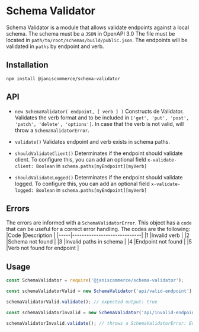 # Schema Validator

Schema Validator is a module that allows validate endpoints against a local schema.
The schema must be a `JSON` in OpenAPI 3.0
The file must be located in `path/to/root/schemas/build/public.json`.
The endpoints will be validated in `paths` by endpoint and verb.

## Installation

```
npm install @janiscommerce/schema-validator
```

## API

- `new SchemaValidator( endpoint, [ verb ] )`
Constructs de Validator.
Validates the verb format and to be included in `['get', 'put', 'post', 'patch', 'delete', 'options']`.
In case that the verb is not valid, will throw a `SchemaValidatorError`.

- `validate()`
Validates endpoint and verb exists in schema paths.

- `shouldValidateClient()`
Determinates if the endpoint should validate client.
To configure this, you can add an optional field `x-validate-client: Boolean` in `schema.paths[myEndpoint][myVerb]`

- `shouldValidateLogged()`
Determinates if the endpoint should validate logged.
To configure this, you can add an optional field `x-validate-logged: Boolean` in `schema.paths[myEndpoint][myVerb]`

## Errors

The errors are informed with a `SchemaValidatorError`.
This object has a `code` that can be useful for a correct error handling.
The codes are the following:
|Code	|Description						|
|-----|-----------------------------|
|1		|Invalid verb 						|
|2		|Schema not found 				|
|3		|Invalid paths in schema 		|
|4		|Endpoint not found 				|
|5		|Verb not found for endpoint 	|

## Usage

```js
const SchemaValidator = require('@janiscommerce/schema-validator');

const schemaValidatorValid = new SchemaValidator('api/valid-endpoint'); // default verb: 'get'

schemaValidatorValid.validate(); // expected output: true

const schemaValidatorInvalid = new SchemaValidator('api/invalid-endpoint', 'post');

schemaValidatorInvalid.validate(); // throws a SchemaValidatorError: Endpoint not found in schema.paths
```